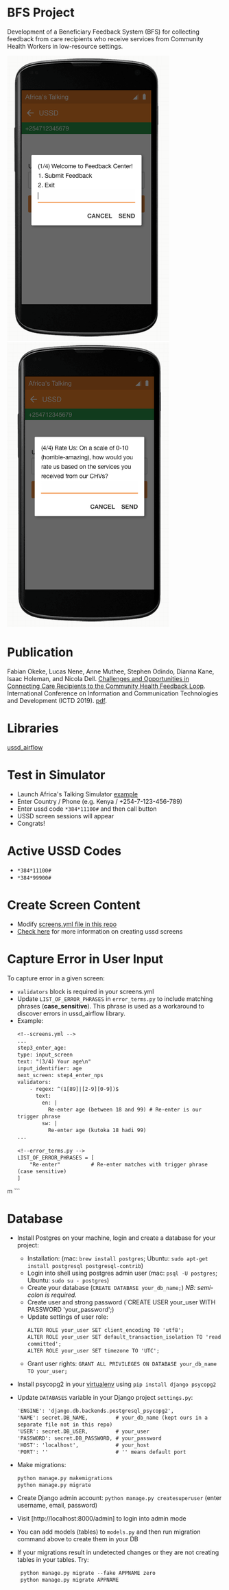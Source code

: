 # BFS Project
Development of a Beneficiary Feedback System (BFS) for collecting feedback from care recipients who receive services from Community Health Workers in low-resource settings.

![App screenshot 1](ussd-shot1.png) ![App screenshot 2](ussd-shot2.png)

# Publication
Fabian Okeke, Lucas Nene, Anne Muthee, Stephen Odindo, Dianna Kane, Isaac Holeman, and Nicola Dell.
[Challenges and Opportunities in Connecting Care Recipients to the Community Health Feedback Loop](http://nixdell.com/papers/2018-ictd-bfs.pdf).
International Conference on Information and Communication Technologies and Development (ICTD 2019).
[pdf](http://nixdell.com/papers/2018-ictd-bfs.pdf).

# Libraries
[ussd_airflow](https://github.com/mwaaas/ussd_airflow)

# Test in Simulator
- Launch Africa's Talking Simulator [example](https://simulator.africastalking.com:1517/simulator/ussd)
- Enter Country / Phone (e.g. Kenya / +254-7-123-456-789)
- Enter ussd code `*384*11100#` and then call button
- USSD screen sessions will appear
- Congrats!

# Active USSD Codes
- `*384*11100#`
- `*384*99900#`

# Create Screen Content
- Modify [screens.yml file in this repo](https://github.com/fnokeke/BFS/blob/master/UssdApp/static/screens.yml)
- [Check here](https://django-ussd-airflow.readthedocs.io/en/latest/tutorial.html) for more information on creating ussd screens

# Capture Error in User Input
To capture error in a given screen:
- `validators` block is required in your screens.yml
- Update `LIST_OF_ERROR_PHRASES` in `error_terms.py` to include matching phrases (**case_sensitive**).
This phrase is used as a workaround to discover errors in ussd_airflow library.
- Example:
    ```
    <!--screens.yml -->
    ...
    step3_enter_age:
    type: input_screen
    text: "(3/4) Your age\n"
    input_identifier: age
    next_screen: step4_enter_nps
    validators:
        - regex: ^(1[89]|[2-9][0-9])$
          text:
            en: |
              Re-enter age (between 18 and 99) # Re-enter is our trigger phrase
            sw: |
              Re-enter age (kutoka 18 hadi 99)
    ...

    <!--error_terms.py -->
    LIST_OF_ERROR_PHRASES = [
        "Re-enter"          # Re-enter matches with trigger phrase (case sensitive)
    ]
m
    ```

# Database
- Install Postgres on your machine, login and create a database for your project:
    - Installation: (mac: `brew install postgres`; Ubuntu: `sudo apt-get install postgresql postgresql-contrib`)
    - Login into shell using postgres admin user (mac: `psql -U postgres`; Ubuntu: `sudo su - postgres`)
    - Create your database (`CREATE DATABASE your_db_name;`) *NB: semi-colon is required.*
    - Create user and strong password (`CREATE USER your_user WITH PASSWORD 'your_password';)
    - Update settings of user role:
        ```
        ALTER ROLE your_user SET client_encoding TO 'utf8';
        ALTER ROLE your_user SET default_transaction_isolation TO 'read committed';
        ALTER ROLE your_user SET timezone TO 'UTC';
        ```
    - Grant user rights: `GRANT ALL PRIVILEGES ON DATABASE your_db_name TO your_user;`
- Install psycopg2 in your [virtualenv](https://virtualenv.pypa.io/en/latest/) using `pip install django psycopg2`
- Update `DATABASES` variable in your Django project `settings.py`:
    ```
    'ENGINE': 'django.db.backends.postgresql_psycopg2',
    'NAME': secret.DB_NAME,         # your_db_name (kept ours in a separate file not in this repo)
    'USER': secret.DB_USER,         # your_user
    'PASSWORD': secret.DB_PASSWORD, # your_password
    'HOST': 'localhost',            # your_host
    'PORT': ''                      # '' means default port
    ```
- Make migrations:
    ```
    python manage.py makemigrations
    python manage.py migrate
    ```
- Create Django admin account: `python manage.py createsuperuser` (enter username, email, password)
- Visit [http://localhost:8000/admin] to login into admin mode
- You can add models (tables) to `models.py` and then run migration command above to create them in your DB

- If your migrations result in undetected changes or they are not creating tables in your tables. Try:
   ```
    python manage.py migrate --fake APPNAME zero
    python manage.py migrate APPNAME
   ```
